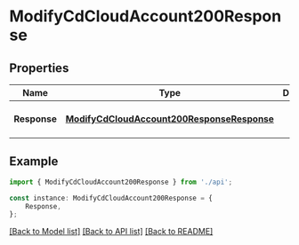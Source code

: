# ModifyCdCloudAccount200Response


## Properties

Name | Type | Description | Notes
------------ | ------------- | ------------- | -------------
**Response** | [**ModifyCdCloudAccount200ResponseResponse**](ModifyCdCloudAccount200ResponseResponse.md) |  | [optional] [default to undefined]

## Example

```typescript
import { ModifyCdCloudAccount200Response } from './api';

const instance: ModifyCdCloudAccount200Response = {
    Response,
};
```

[[Back to Model list]](../README.md#documentation-for-models) [[Back to API list]](../README.md#documentation-for-api-endpoints) [[Back to README]](../README.md)
